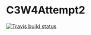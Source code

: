 # C3W4Attempt2

[![Travis build status](https://travis-ci.org/Andrew-Clappison/C3W4Attempt2.svg?branch=master)](https://travis-ci.org/Andrew-Clappison/C3W4Attempt2)

